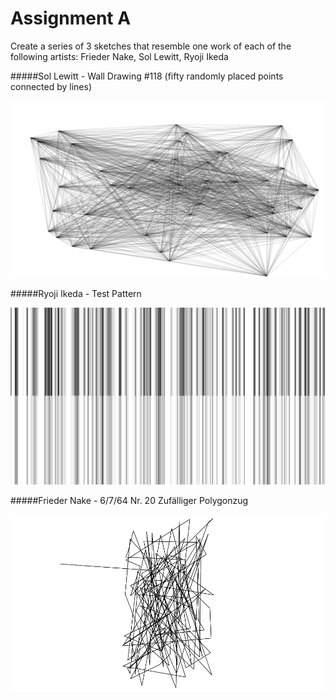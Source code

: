 # Assignment A



Create a series of 3 sketches that resemble one work of each of the following artists: Frieder Nake, Sol Lewitt, Ryoji Ikeda


#####Sol Lewitt - Wall Drawing #118 (fifty randomly placed points connected by lines)

![Sollewitt](Sollewitt.png)



#####Ryoji Ikeda - Test Pattern

![Ryojiikeda](Ryojiikeda.png)


#####Frieder Nake - 	6/7/64 Nr. 20 Zufälliger Polygonzug

![FriederNake](FriederNake.png)